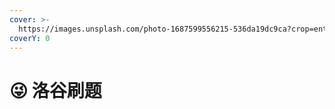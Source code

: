 ```yaml
---
cover: >-
  https://images.unsplash.com/photo-1687599556215-536da19dc9ca?crop=entropy&cs=srgb&fm=jpg&ixid=M3wxOTcwMjR8MHwxfHJhbmRvbXx8fHx8fHx8fDE2ODc5MzMwOTJ8&ixlib=rb-4.0.3&q=85
coverY: 0
---
```


# 😜 洛谷刷题



